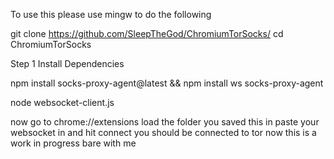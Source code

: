 To use this please use mingw to do the following

git clone https://github.com/SleepTheGod/ChromiumTorSocks/
cd ChromiumTorSocks

Step 1 Install Dependencies

npm install socks-proxy-agent@latest && npm install ws socks-proxy-agent

node websocket-client.js

now go to chrome://extensions load the folder you saved this in paste your websocket in and hit connect you should be connected to tor now this is a work in progress bare with me
